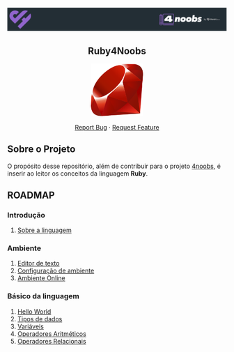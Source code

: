 <p align="center">
  <a href="https://github.com/he4rt/4noobs" target="_blank">
    <img src="./assets/header_4noobs.svg">
  </a>
</p>

<p align="center">
  <h2 align="center">Ruby4Noobs</h2>

<p align="center">
  <a href="https://www.ruby-lang.org/pt"  target="_blank">
    <img src="./assets/ruby.svg" alt="Imagem da linguagem" width="120">
  </a>
</p>

  <p align="center">
    <a href="https://github.com/Rinyaresu/ruby4noobs/issues/new">Report Bug</a>
    ·
    <a href="https://github.com/Rinyaresu/ruby4noobs/issues/new">Request Feature</a>
  </p>
</p>

## Sobre o Projeto

O propósito desse repositório, além de contribuir para o projeto [4noobs](https://github.com/he4rt/4noobs), é inserir ao leitor os conceitos da linguagem **Ruby**.

## ROADMAP

### Introdução

1. [Sobre a linguagem](src/1-Introdução/1-sobre-a-linguagem.md)

### Ambiente

1. [Editor de texto](src/2-Ambiente/1-editor-de-texto.md)
2. [Configuração de ambiente](src/2-Ambiente/2-configuracao-de-ambiente.md)
3. [Ambiente Online](src/2-Ambiente/3-ambiente-online.md)

### Básico da linguagem

1. [Hello World](src/3-Basico%20da%20Linguagem/1-hello-world.md)
2. [Tipos de dados](src/3-Basico%20da%20Linguagem/2-tipos-de-dados.md)
3. [Variáveis](src/3-Basico%20da%20Linguagem/3-variaveis.md)
4. [Operadores Aritméticos](src/3-Basico%20da%20Linguagem/4-operadores-artimeticos.md)
5. [Operadores Relacionais](src/3-Basico%20da%20Linguagem/5-operadores-relacionais.md)
